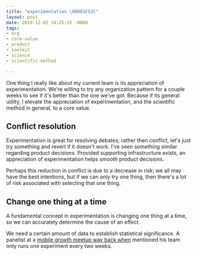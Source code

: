 ```yaml
---
title: "experimentation \U0001F52C"
layout: post
date: 2018-12-02 14:25:15 -0800
tags:
- org
- core-value
- product
- toolkit
- science
- scientific-method

---
```

One thing I really like about my current team is its appreciation of experimentation. We're willing to try any organization pattern for a couple weeks to see if it's better than the one we've got. Because if its general utility, I elevate the appreciation of experimentation, and the scientific method in general, to a core value.

## Conflict resolution

Experimentation is great for resolving debates; rather then conflict, let's just try something and revert if it doesn't work. I've seen something similar regarding product decisions. Provided supporting infrastructure exists, an appreciation of experimentation helps smooth product decisions.

Perhaps this reduction in conflict is due to a decrease in risk; we all may have the best intentions, but if we can only try one thing, then there's a lot of risk associated with selecting that one thing.

## Change one thing at a time

A fundamental concept in experimentation is changing one thing at a time, so we can accurately determine the cause of an effect.

We need a certain amount of data to establish statistical significance. A panelist at a [mobile growth meetup way back when](http://erikeldridge.com/notes/mobile-growth-meetup-9-21-17.html "notes from the 9/21/17 mobile growth meetup") mentioned his team only runs one experiment every two weeks.